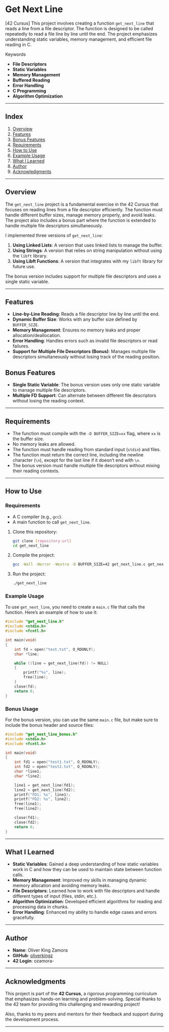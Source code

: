 # Get Next Line  
[42 Cursus] This project involves creating a function `get_next_line` that reads a line from a file descriptor. The function is designed to be called repeatedly to read a file line by line until the end. The project emphasizes understanding static variables, memory management, and efficient file reading in C.  

Keywords  
- **File Descriptors** 
- **Static Variables**  
- **Memory Management**  
- **Buffered Reading**  
- **Error Handling**  
- **C Programming**  
- **Algorithm Optimization**  

---

## Index  
1. [Overview](#overview)  
2. [Features](#features)  
3. [Bonus Features](#bonus-features)  
4. [Requirements](#requirements)  
5. [How to Use](#how-to-use)  
6. [Example Usage](#example-usage)  
7. [What I Learned](#what-i-learned)  
8. [Author](#author)  
9. [Acknowledgments](#acknowledgments)  

---

## Overview  
The `get_next_line` project is a fundamental exercise in the 42 Cursus that focuses on reading lines from a file descriptor efficiently. The function must handle different buffer sizes, manage memory properly, and avoid leaks. The project also includes a bonus part where the function is extended to handle multiple file descriptors simultaneously.  

I implemented three versions of `get_next_line`:  
1. **Using Linked Lists**: A version that uses linked lists to manage the buffer.  
2. **Using Strings**: A version that relies on string manipulation without using the `libft` library.  
3. **Using Libft Functions**: A version that integrates with my `libft` library for future use.  

The bonus version includes support for multiple file descriptors and uses a single static variable.  

---

## Features  
- **Line-by-Line Reading**: Reads a file descriptor line by line until the end.  
- **Dynamic Buffer Size**: Works with any buffer size defined by `BUFFER_SIZE`.  
- **Memory Management**: Ensures no memory leaks and proper allocation/deallocation.  
- **Error Handling**: Handles errors such as invalid file descriptors or read failures.  
- **Support for Multiple File Descriptors (Bonus)**: Manages multiple file descriptors simultaneously without losing track of the reading position.  

## Bonus Features  
- **Single Static Variable**: The bonus version uses only one static variable to manage multiple file descriptors.  
- **Multiple FD Support**: Can alternate between different file descriptors without losing the reading context.  

---

## Requirements  
- The function must compile with the `-D BUFFER_SIZE=xx` flag, where `xx` is the buffer size.  
- No memory leaks are allowed.  
- The function must handle reading from standard input (`stdin`) and files.  
- The function must return the correct line, including the newline character (`\n`), except for the last line if it doesn’t end with `\n`. 
- The bonus version must handle multiple file descriptors without mixing their reading contexts.  

---

## How to Use  
### Requirements  
- A C compiler (e.g., `gcc`).  
- A main function to call `get_next_line`.  

1. Clone this repository:  
   ```bash  
   git clone [repository-url]  
   cd get_next_line  
   ```  
2. Compile the project:  
   ```bash  
   gcc -Wall -Werror -Wextra -D BUFFER_SIZE=42 get_next_line.c get_next_line_utils.c main.c -o get_next_line  
   ```  
3. Run the project:  
   ```bash  
   ./get_next_line  
   ```  

### Example Usage  
To use `get_next_line`, you need to create a `main.c` file that calls the function. Here’s an example of how to use it:  

```c  
#include "get_next_line.h"  
#include <stdio.h>  
#include <fcntl.h>  

int main(void)  
{  
    int fd = open("test.txt", O_RDONLY);  
    char *line;  

    while ((line = get_next_line(fd)) != NULL)  
    {  
        printf("%s", line);  
        free(line);  
    }  
    close(fd);  
    return 0;  
}  
```  

### Bonus Usage  
For the bonus version, you can use the same `main.c` file, but make sure to include the bonus header and source files:  

```c  
#include "get_next_line_bonus.h"  
#include <stdio.h>  
#include <fcntl.h>  

int main(void)  
{  
    int fd1 = open("test1.txt", O_RDONLY);  
    int fd2 = open("test2.txt", O_RDONLY);  
    char *line1;  
    char *line2;  

    line1 = get_next_line(fd1);  
    line2 = get_next_line(fd2);  
    printf("FD1: %s", line1);  
    printf("FD2: %s", line2);  
    free(line1);  
    free(line2);  

    close(fd1);  
    close(fd2);  
    return 0;  
}  
```  
---

## What I Learned  
- **Static Variables**: Gained a deep understanding of how static variables work in C and how they can be used to maintain state between function calls.  
- **Memory Management**: Improved my skills in managing dynamic memory allocation and avoiding memory leaks.  
- **File Descriptors**: Learned how to work with file descriptors and handle different types of input (files, stdin, etc.).  
- **Algorithm Optimization**: Developed efficient algorithms for reading and processing data in chunks.  
- **Error Handling**: Enhanced my ability to handle edge cases and errors gracefully.  

---

## Author  
- **Name**: Oliver King Zamora  
- **GitHub**: [oliverkingz](https://github.com/oliverkingz)  
- **42 Login**: ozamora-  

---

## Acknowledgments  
This project is part of the **42 Cursus**, a rigorous programming curriculum that emphasizes hands-on learning and problem-solving. Special thanks to the 42 team for providing this challenging and rewarding project!  

Also, thanks to my peers and mentors for their feedback and support during the development process.  

---
